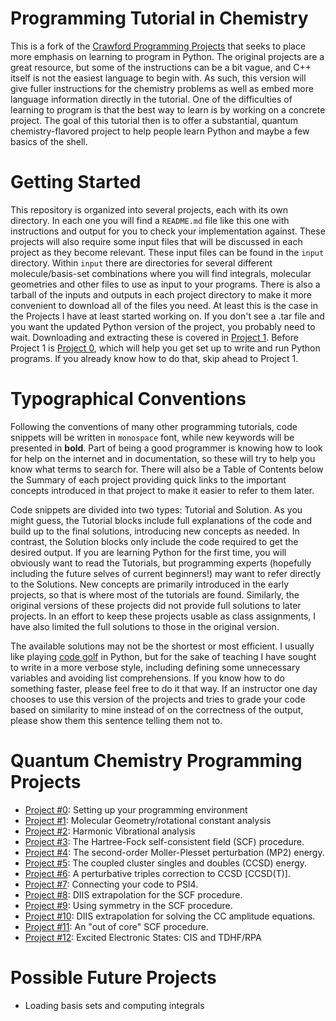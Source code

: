 # Programming Tutorial in Chemistry

This is a fork of the [Crawford Programming
Projects](https://github.com/CrawfordGroup/ProgrammingProjects) that
seeks to place more emphasis on learning to program in Python. The
original projects are a great resource, but some of the instructions
can be a bit vague, and C++ itself is not the easiest language to
begin with. As such, this version will give fuller instructions for
the chemistry problems as well as embed more language information
directly in the tutorial. One of the difficulties of learning to
program is that the best way to learn is by working on a concrete
project. The goal of this tutorial then is to offer a substantial,
quantum chemistry-flavored project to help people learn Python and
maybe a few basics of the shell.

# Getting Started

This repository is organized into several projects, each with its own
directory. In each one you will find a `README.md` file like this one
with instructions and output for you to check your implementation
against. These projects will also require some input files that will
be discussed in each project as they become relevant.  These input
files can be found in the `input` directory. Within `input` there are
directories for several different molecule/basis-set combinations
where you will find integrals, molecular geometries and other files to
use as input to your programs. There is also a tarball of the inputs
and outputs in each project directory to make it more convenient to
download all of the files you need. At least this is the case in the
Projects I have at least started working on. If you don't see a .tar
file and you want the updated Python version of the project, you
probably need to wait. Downloading and extracting these is covered in
[Project 1](Project01/README.md). Before Project 1 is [Project
0](Project00/README.md), which will help you get set up to write and
run Python programs. If you already know how to do that, skip ahead to
Project 1.

# Typographical Conventions

Following the conventions of many other programming tutorials, code
snippets will be written in `monospace` font, while new keywords will
be presented in **bold**. Part of being a good programmer is knowing
how to look for help on the internet and in documentation, so these
will try to help you know what terms to search for. There will also be
a Table of Contents below the Summary of each project providing quick
links to the important concepts introduced in that project to make it
easier to refer to them later.

Code snippets are divided into two types: Tutorial and Solution. As
you might guess, the Tutorial blocks include full explanations of the
code and build up to the final solutions, introducing new concepts as
needed. In contrast, the Solution blocks only include the code
required to get the desired output. If you are learning Python for the
first time, you will obviously want to read the Tutorials, but
programming experts (hopefully including the future selves of current
beginners!) may want to refer directly to the Solutions. New concepts
are primarily introduced in the early projects, so that is where most
of the tutorials are found. Similarly, the original versions of these
projects did not provide full solutions to later projects. In an
effort to keep these projects usable as class assignments, I have also
limited the full solutions to those in the original version.

The available solutions may not be the shortest or most efficient. I
usually like playing [code
golf](https://en.wikipedia.org/wiki/Code_golf) in Python, but for the
sake of teaching I have sought to write in a more verbose style,
including defining some unnecessary variables and avoiding list
comprehensions. If you know how to do something faster, please feel
free to do it that way. If an instructor one day chooses to use this
version of the projects and tries to grade your code based on
similarity to mine instead of on the correctness of the output, please
show them this sentence telling them not to.

# Quantum Chemistry Programming Projects 
 - [Project #0](Project00/README.md): Setting up your programming environment
 - [Project #1](Project01/README.md): Molecular Geometry/rotational constant analysis
 - [Project #2](Project02/README.md): Harmonic Vibrational analysis
 - [Project #3](Project03/README.md): The Hartree-Fock self-consistent field (SCF) procedure.
 - [Project #4](Project04/README.md): The second-order Moller-Plesset perturbation (MP2) energy.
 - [Project #5](Project05/README.md): The coupled cluster singles and doubles (CCSD) energy.
 - [Project #6](Project06/README.md): A perturbative triples correction to CCSD [CCSD(T)].
 - [Project #7](Project07/README.md): Connecting your code to PSI4.
 - [Project #8](Project08/README.md): DIIS extrapolation for the SCF procedure.
 - [Project #9](Project09/README.md): Using symmetry in the SCF procedure.
 - [Project #10](Project10/README.md): DIIS extrapolation for solving the CC amplitude equations.
 - [Project #11](Project11/README.md): An "out of core" SCF procedure.
 - [Project #12](Project12/README.md): Excited Electronic States: CIS and TDHF/RPA
 
# Possible Future Projects
 - Loading basis sets and computing integrals
